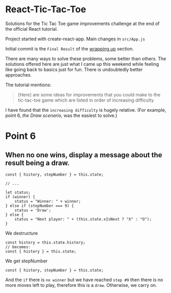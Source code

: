 # React-Tic-Tac-Toe
Solutions for the Tic Tac Toe game improvements challenge at the end of the official React tutorial.

Project started with create-react-app. Main changes in `src/App.js`

Initial commit is the `Final Result` of the [wrapping up](https://reactjs.org/tutorial/tutorial.html#wrapping-up) section.

There are many ways to solve these problems, some better than others. The solutions offered here are just what I came up this weekend while feeling like going back to basics just for fun. There is undoubtedly better approaches.

The tutorial mentions:
> [Here] are some ideas for improvements that you could make to the tic-tac-toe game which are listed in order of increasing difficulty

I have found that the `increasing difficulty` is hugely relative.
(For example, point 6, _the Draw scenario_, was the easiest to solve.)

# Point 6
## When no one wins, display a message about the result being a draw.

```
const { history, stepNumber } = this.state;

// ...

let status;
if (winner) {
    status = "Winner: " + winner;
} else if (stepNumber === 9) {
    status = 'Draw';
} else {
    status = "Next player: " + (this.state.xIsNext ? "X" : "O");
}
```
We destructure
```
const history = this.state.history;
// becomes:
const { history } = this.state;
```
We get stepNumber
```
const { history, stepNumber } = this.state;
```
And the `if` there is `no winner` but we have reached `step #9` then there is no more moves left to play, therefore this is a `draw`.
Otherwise, we carry on.